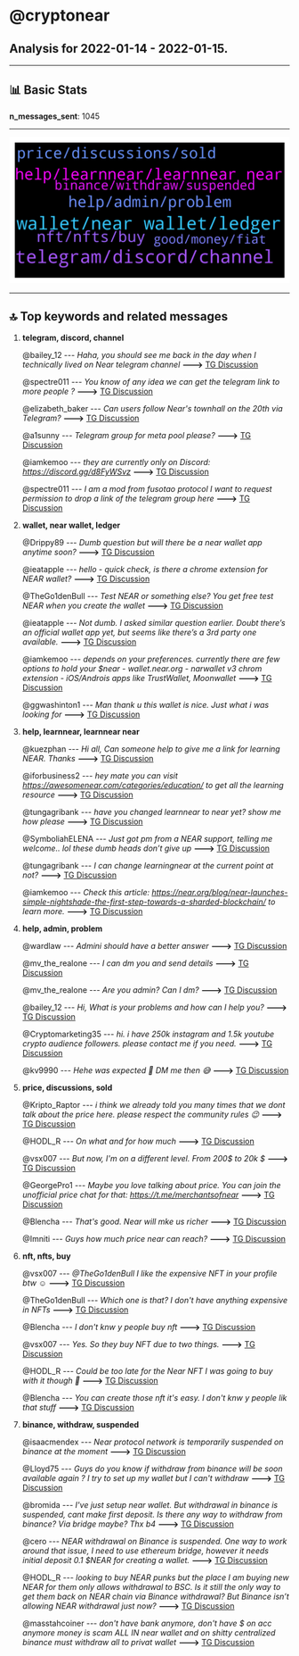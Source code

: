 # **@cryptonear**
 ## Analysis for **2022-01-14** - **2022-01-15**.

---

## 📊 **Basic Stats**

**n_messages_sent**: 1045

---
![wordcloud](cryptonear_1Days_wordcloud.png)

---


## 🔝 **Top keywords and related messages**

1. **telegram, discord, channel**

    @bailey_12 --- *Haha, you should see me back in the day when I technically lived on Near telegram channel* **--->** [TG Discussion](https://t.me/cryptonear/286567)

    @spectre011 --- *You know of any idea we can get the telegram link to more people ?* **--->** [TG Discussion](https://t.me/cryptonear/286229)

    @elizabeth_baker --- *Can users follow Near's townhall on the 20th via Telegram?* **--->** [TG Discussion](https://t.me/cryptonear/287352)

    @a1sunny --- *Telegram group for meta pool please?* **--->** [TG Discussion](https://t.me/cryptonear/287027)

    @iamkemoo --- *they are currently only on Discord: https://discord.gg/d8FyWSvz* **--->** [TG Discussion](https://t.me/cryptonear/287042)

    @spectre011 --- *I am a mod from fusotao protocol  I want to request permission to drop a link of the telegram group here* **--->** [TG Discussion](https://t.me/cryptonear/286203)

2. **wallet, near wallet, ledger**

    @Drippy89 --- *Dumb question but will there be a near wallet app anytime soon?* **--->** [TG Discussion](https://t.me/cryptonear/286079)

    @ieatapple --- *hello - quick check, is there a chrome extension for NEAR wallet?* **--->** [TG Discussion](https://t.me/cryptonear/285203)

    @TheGo1denBull --- *Test NEAR or something else? You get free test NEAR when you create the wallet* **--->** [TG Discussion](https://t.me/cryptonear/284766)

    @ieatapple --- *Not dumb. I asked similar question earlier. Doubt there’s an official wallet app yet, but seems like there’s a 3rd party one available.* **--->** [TG Discussion](https://t.me/cryptonear/286080)

    @iamkemoo --- *depends on your preferences.   currently there are few options to hold your $near  - wallet.near.org - narwallet v3 chrom extension - iOS/Androis apps like TrustWallet, Moonwallet* **--->** [TG Discussion](https://t.me/cryptonear/287200)

    @ggwashinton1 --- *Man thank u this wallet is nice.  Just what i was looking for* **--->** [TG Discussion](https://t.me/cryptonear/285270)

3. **help, learnnear, learnnear near**

    @kuezphan --- *Hi all, Can someone help to give me a link for learning NEAR. Thanks* **--->** [TG Discussion](https://t.me/cryptonear/286967)

    @iforbusiness2 --- *hey mate you can visit https://awesomenear.com/categories/education/ to get all the learning resource* **--->** [TG Discussion](https://t.me/cryptonear/286969)

    @tungagribank --- *have you changed learnnear to near yet? show me how please* **--->** [TG Discussion](https://t.me/cryptonear/287404)

    @SymboliahELENA --- *Just got pm from a NEAR  support, telling me welcome.. lol these dumb heads don’t give up* **--->** [TG Discussion](https://t.me/cryptonear/286596)

    @tungagribank --- *I can change learningnear at the current point at not?* **--->** [TG Discussion](https://t.me/cryptonear/287370)

    @iamkemoo --- *Check this article: https://near.org/blog/near-launches-simple-nightshade-the-first-step-towards-a-sharded-blockchain/ to learn more.* **--->** [TG Discussion](https://t.me/cryptonear/285685)

4. **help, admin, problem**

    @wardlaw --- *Admini should have a better answer* **--->** [TG Discussion](https://t.me/cryptonear/284534)

    @mv_the_realone --- *I can dm you and send details* **--->** [TG Discussion](https://t.me/cryptonear/285543)

    @mv_the_realone --- *Are you admin? Can I dm?* **--->** [TG Discussion](https://t.me/cryptonear/285529)

    @bailey_12 --- *Hi,  What is your problems and how can I help you?* **--->** [TG Discussion](https://t.me/cryptonear/286705)

    @Cryptomarketing35 --- *hi. i have 250k instagram and 1.5k youtube crypto audience followers. please contact me if you need.* **--->** [TG Discussion](https://t.me/cryptonear/287320)

    @kv9990 --- *Hehe was expected 🥲 DM me then 😅* **--->** [TG Discussion](https://t.me/cryptonear/285470)

5. **price, discussions, sold**

    @Kripto_Raptor --- *i think we already told you many times that we dont talk about the price here. please respect the community rules 😉* **--->** [TG Discussion](https://t.me/cryptonear/286615)

    @HODL_R --- *On what and for how much* **--->** [TG Discussion](https://t.me/cryptonear/287451)

    @vsx007 --- *But now, I'm on a different level. From 200$ to 20k $* **--->** [TG Discussion](https://t.me/cryptonear/284647)

    @GeorgePro1 --- *Maybe you love talking about price. You can join the unofficial price chat for that: https://t.me/merchantsofnear* **--->** [TG Discussion](https://t.me/cryptonear/285837)

    @Blencha --- *That's good. Near will mke us richer* **--->** [TG Discussion](https://t.me/cryptonear/284695)

    @Imniti --- *Guys how much price near can reach?* **--->** [TG Discussion](https://t.me/cryptonear/285055)

6. **nft, nfts, buy**

    @vsx007 --- *@TheGo1denBull I like the expensive NFT in your profile btw ☺️* **--->** [TG Discussion](https://t.me/cryptonear/284700)

    @TheGo1denBull --- *Which one is that? I don't have anything expensive in NFTs* **--->** [TG Discussion](https://t.me/cryptonear/284702)

    @Blencha --- *I don't knw y people buy nft* **--->** [TG Discussion](https://t.me/cryptonear/284708)

    @vsx007 --- *Yes. So they buy NFT due to two things.* **--->** [TG Discussion](https://t.me/cryptonear/284713)

    @HODL_R --- *Could be too late for the Near NFT I was going to buy with it though 🤷* **--->** [TG Discussion](https://t.me/cryptonear/287004)

    @Blencha --- *You can create those nft it's easy. I don't knw y people lik that stuff* **--->** [TG Discussion](https://t.me/cryptonear/284704)

7. **binance, withdraw, suspended**

    @isaacmendex --- *Near protocol network is temporarily suspended on binance at the moment* **--->** [TG Discussion](https://t.me/cryptonear/285391)

    @Lloyd75 --- *Guys do you know if withdraw from binance will be soon available again ? I try to set up my wallet but I can't withdraw* **--->** [TG Discussion](https://t.me/cryptonear/285520)

    @bromida --- *I've just setup near wallet. But withdrawal in binance is suspended, cant make first deposit. Is there any way to withdraw from binance? Via bridge maybe? Thx b4* **--->** [TG Discussion](https://t.me/cryptonear/286456)

    @cero --- *NEAR withdrawal on Binance is suspended. One way to work around that issue, I need to use ethereum bridge, however it needs initial deposit 0.1 $NEAR for creating a wallet.* **--->** [TG Discussion](https://t.me/cryptonear/286710)

    @HODL_R --- *looking to buy NEAR punks but the place I am buying new NEAR for them only allows withdrawal to BSC. Is it still the only way to get them back on NEAR chain via Binance withdrawal? But Binance isn’t allowing NEAR withdrawal just now?* **--->** [TG Discussion](https://t.me/cryptonear/286185)

    @masstahcoiner --- *don't have bank anymore, don't have $ on acc anymore  money is scam   ALL IN near wallet and on shitty centralized binance    must withdraw all to privat wallet* **--->** [TG Discussion](https://t.me/cryptonear/284505)


